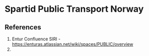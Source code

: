 # Spartid Public Transport Norway


## References
1. Entur Confluence SIRI - <https://enturas.atlassian.net/wiki/spaces/PUBLIC/overview>
1. 